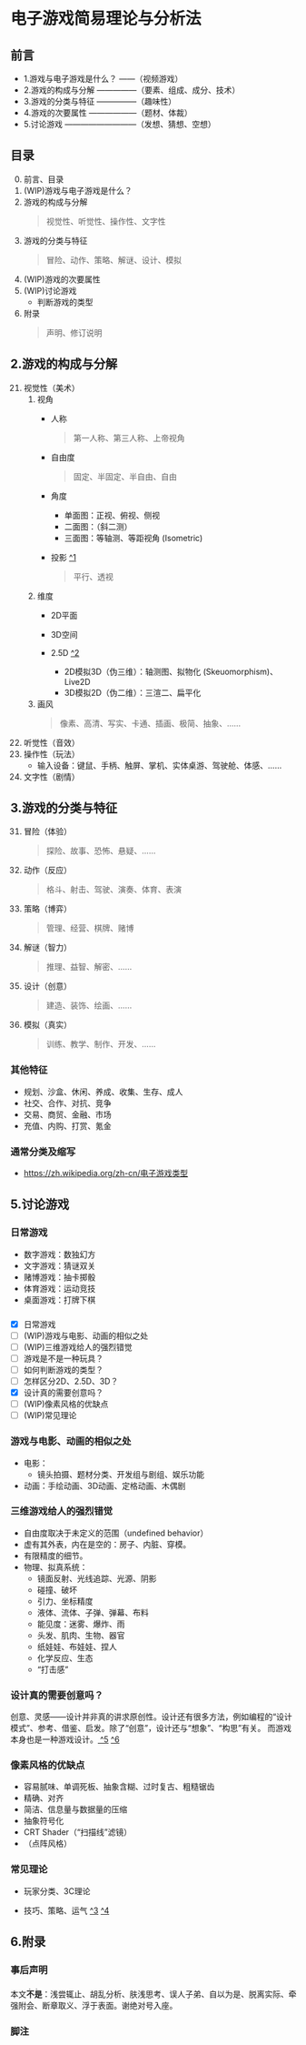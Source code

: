 
# 电子游戏简易理论与分析法

## 前言
- 1.游戏与电子游戏是什么？ ——（视频游戏）
- 2.游戏的构成与分解   —————（要素、组成、成分、技术）
- 3.游戏的分类与特征   —————（趣味性）
- 4.游戏的次要属性   ——————（题材、体裁）
- 5.讨论游戏     —————————（发想、猜想、空想）


## 目录
0. 前言、目录
1. (WIP)游戏与电子游戏是什么？ 
2. 游戏的构成与分解
    >视觉性、听觉性、操作性、文字性
3. 游戏的分类与特征
    >冒险、动作、策略、解谜、设计、模拟
4. (WIP)游戏的次要属性
5. (WIP)讨论游戏
    - 判断游戏的类型
6. 附录
    >声明、修订说明


## 2.游戏的构成与分解
21. 视觉性（美术）
    1. 视角
        - 人称
            >第一人称、第三人称、上帝视角
        - 自由度
            >固定、半固定、半自由、自由
        - 角度
            - 单面图：正视、俯视、侧视
            - 二面图：（斜二测）
            - 三面图：等轴测、等距视角 (Isometric)
        - 投影 [ ^1]
            >平行、透视
            
            [ ^1]:https://zh.wikipedia.org/zh-cn/三维投影
    2. 维度
        - 2D平面
        - 3D空间
        - 2.5D [ ^2]
            - 2D模拟3D（伪三维）：轴测图、拟物化 (Skeuomorphism)、Live2D
            - 3D模拟2D（伪二维）：三渲二、扁平化
            
            [ ^2]:https://zh.wikipedia.org/zh-cn/偽三維
    3. 画风
        >像素、高清、写实、卡通、插画、极简、抽象、……
22. 听觉性（音效）
23. 操作性（玩法）
    - 输入设备：键鼠、手柄、触屏、掌机、实体桌游、驾驶舱、体感、……
24. 文字性（剧情）


## 3.游戏的分类与特征
31. 冒险（体验）
    >探险、故事、恐怖、悬疑、……
32. 动作（反应）
    >格斗、射击、驾驶、演奏、体育、表演
33. 策略（博弈）
    >管理、经营、棋牌、赌博
34. 解谜（智力）
    >推理、益智、解密、……
35. 设计（创意）
    >建造、装饰、绘画、……
36. 模拟（真实）
    >训练、教学、制作、开发、……

### 其他特征
- 规划、沙盒、休闲、养成、收集、生存、成人
- 社交、合作、对抗、竞争
- 交易、商贸、金融、市场
- 充值、内购、打赏、氪金

### 通常分类及缩写
- https://zh.wikipedia.org/zh-cn/电子游戏类型

## 5.讨论游戏
### 日常游戏
- 数字游戏：数独幻方
- 文字游戏：猜谜双关
- 赌博游戏：抽卡掷骰
- 体育游戏：运动竞技
- 桌面游戏：打牌下棋 

### 
- [x] 日常游戏
- [ ] (WIP)游戏与电影、动画的相似之处
- [ ] (WIP)三维游戏给人的强烈错觉
- [ ] 游戏是不是一种玩具？
- [ ] 如何判断游戏的类型？
- [ ] 怎样区分2D、2.5D、3D？
- [x] 设计真的需要创意吗？
- [ ] (WIP)像素风格的优缺点
- [ ] (WIP)常见理论

### 游戏与电影、动画的相似之处
- 电影：
    - 镜头拍摄、题材分类、开发组与剧组、娱乐功能
- 动画：手绘动画、3D动画、定格动画、木偶剧

### 三维游戏给人的强烈错觉
- 自由度取决于未定义的范围（undefined behavior）
- 虚有其外表，内在是空的：房子、内脏、穿模。
- 有限精度的细节。
- 物理、拟真系统：
    - 镜面反射、光线追踪、光源、阴影
    - 碰撞、破坏
    - 引力、坐标精度
    - 液体、流体、子弹、弹幕、布料
    - 能见度：迷雾、爆炸、雨
    - 头发、肌肉、生物、器官
    - 纸娃娃、布娃娃、捏人
    - 化学反应、生态
    - “打击感”

### 设计真的需要创意吗？
创意、灵感——设计并非真的讲求原创性。设计还有很多方法，例如编程的“设计模式”、参考、借鉴、启发。除了“创意”，设计还与“想象”、“构思”有关。
而游戏本身也是一种游戏设计。[ ^5] [ ^6]

[smbc1]:https://www.smbc-comics.com/comic/theft
[smbc2]:https://www.smbc-comics.com/comic/creative
[ ^5]://zh.wikipedia.org/zh-cn/电子游戏设计
[ ^6]://zh.wikipedia.org/zh-cn/游戏设计

### 像素风格的优缺点
- 容易腻味、单调死板、抽象含糊、过时复古、粗糙锯齿
- 精确、对齐
- 简洁、信息量与数据量的压缩
- 抽象符号化
- CRT Shader（“扫描线”滤镜）
- （点阵风格）

[VA-11 HALL-A]:\
[Undertale]:\
[Stardew Valley]:\
[The Binding of Isaac: Rebirth]:\
[Terraria]:\
[Minecraft]:\
[NEEDY GIRL OVERDOSE]:\
[Kairosoft]:\


### 常见理论
- 玩家分类、3C理论
- 技巧、策略、运气 [ ^3] [ ^4]

    [ ^3]:https://zh.wikipedia.org/zh-cn/游戏#技巧、策略及運氣
    [ ^4]:/www.gcores.com/articles/140147


## 6.附录
### 事后声明
本文<ruby>**不是**<rp>(</rp><rt>。。</rt><rp>)</rp></ruby>：浅尝辄止、胡乱分析、肤浅思考、误人子弟、自以为是、脱离实际、牵强附会、断章取义、浮于表面。谢绝对号入座。

### 脚注
